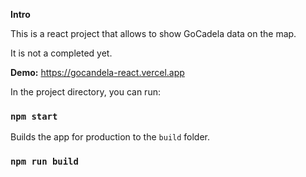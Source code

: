 **Intro**

This is a react project that allows to show GoCadela data on the map.

It is not a completed yet.

**Demo:** https://gocandela-react.vercel.app

In the project directory, you can run:

### `npm start`

Builds the app for production to the `build` folder.

### `npm run build`
